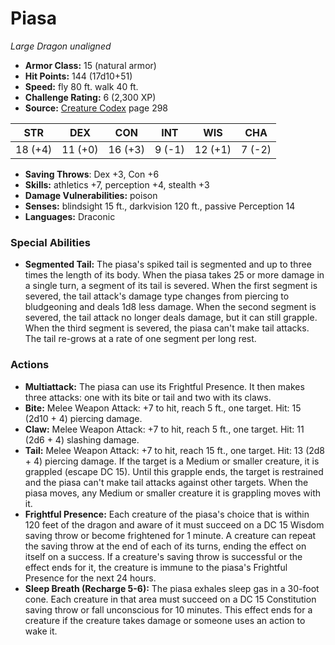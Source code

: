 # Piasa

*Large* *Dragon* *unaligned*

- **Armor Class:** 15 (natural armor)
- **Hit Points:** 144 (17d10+51)
- **Speed:** fly 80 ft. walk 40 ft.
- **Challenge Rating:** 6 (2,300 XP)
- **Source:** [Creature Codex](https://koboldpress.com/kpstore/product/creature-codex-for-5th-edition-dnd) page 298

| STR | DEX | CON | INT | WIS | CHA |
| --- | --- | --- | --- | --- | --- |
| 18 (+4) | 11 (+0) | 16 (+3) | 9 (-1) | 12 (+1) | 7 (-2) |

- **Saving Throws**: Dex +3, Con +6
- **Skills:** athletics +7, perception +4, stealth +3
- **Damage Vulnerabilities:** poison
- **Senses:** blindsight 15 ft., darkvision 120 ft., passive Perception 14
- **Languages:** Draconic

### Special Abilities

- **Segmented Tail:** The piasa's spiked tail is segmented and up to three times the length of its body. When the piasa takes 25 or more damage in a single turn, a segment of its tail is severed. When the first segment is severed, the tail attack's damage type changes from piercing to bludgeoning and deals 1d8 less damage. When the second segment is severed, the tail attack no longer deals damage, but it can still grapple. When the third segment is severed, the piasa can't make tail attacks. The tail re-grows at a rate of one segment per long rest.

### Actions

- **Multiattack:** The piasa can use its Frightful Presence. It then makes three attacks: one with its bite or tail and two with its claws.
- **Bite:** Melee Weapon Attack: +7 to hit, reach 5 ft., one target. Hit: 15 (2d10 + 4) piercing damage.
- **Claw:** Melee Weapon Attack: +7 to hit, reach 5 ft., one target. Hit: 11 (2d6 + 4) slashing damage.
- **Tail:** Melee Weapon Attack: +7 to hit, reach 15 ft., one target. Hit: 13 (2d8 + 4) piercing damage. If the target is a Medium or smaller creature, it is grappled (escape DC 15). Until this grapple ends, the target is restrained and the piasa can't make tail attacks against other targets. When the piasa moves, any Medium or smaller creature it is grappling moves with it.
- **Frightful Presence:** Each creature of the piasa's choice that is within 120 feet of the dragon and aware of it must succeed on a DC 15 Wisdom saving throw or become frightened for 1 minute. A creature can repeat the saving throw at the end of each of its turns, ending the effect on itself on a success. If a creature's saving throw is successful or the effect ends for it, the creature is immune to the piasa's Frightful Presence for the next 24 hours.
- **Sleep Breath (Recharge 5-6):** The piasa exhales sleep gas in a 30-foot cone. Each creature in that area must succeed on a DC 15 Constitution saving throw or fall unconscious for 10 minutes. This effect ends for a creature if the creature takes damage or someone uses an action to wake it.


